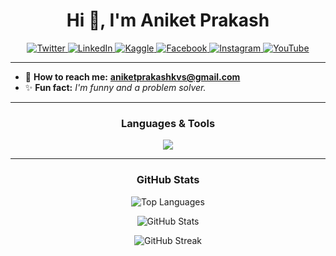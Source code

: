 <h1 align="center">Hi 👋, I'm Aniket Prakash</h1>

<p align="center">
  <a href="https://twitter.com/@aniketp24414553" target="_blank">
    <img src="https://img.shields.io/badge/Twitter-00acee?style=for-the-badge&logo=twitter&logoColor=white" alt="Twitter" />
  </a>
  <a href="https://linkedin.com/in/aniket-prakash" target="_blank">
    <img src="https://img.shields.io/badge/LinkedIn-0077B5?style=for-the-badge&logo=linkedin&logoColor=white" alt="LinkedIn" />
  </a>
  <a href="https://kaggle.com/aniket1232" target="_blank">
    <img src="https://img.shields.io/badge/Kaggle-20BEFF?style=for-the-badge&logo=kaggle&logoColor=white" alt="Kaggle" />
  </a>
  <a href="https://fb.com/aniket.prakash" target="_blank">
    <img src="https://img.shields.io/badge/Facebook-1877F2?style=for-the-badge&logo=facebook&logoColor=white" alt="Facebook" />
  </a>
  <a href="https://instagram.com/programmer_boy_758" target="_blank">
    <img src="https://img.shields.io/badge/Instagram-E4405F?style=for-the-badge&logo=instagram&logoColor=white" alt="Instagram" />
  </a>
  <a href="https://www.youtube.com/c/MCA Wallah" target="_blank">
    <img src="https://img.shields.io/badge/Youtube-FF0000?style=for-the-badge&logo=youtube&logoColor=white" alt="YouTube" />
  </a>
</p>

---

- 📧 **How to reach me:** **aniketprakashkvs@gmail.com**
- ✨ **Fun fact:** *I'm funny and a problem solver.*

---

<h3 align="center">Languages & Tools</h3>
<p align="center">
  <img src="https://skillicons.dev/icons?i=cpp,python,java,js,html,css,react,nodejs,express,mongodb,mysql,bootstrap,tailwind,git,linux" />
</p>

---

<h3 align="center">GitHub Stats</h3>
<p align="center">
  <img src="https://github-readme-stats.vercel.app/api/top-langs/?username=cs-engineer-dev&layout=compact&theme=radical" alt="Top Languages" />
</p>

<p align="center">
  <img src="https://github-readme-stats.vercel.app/api?username=cs-engineer-dev&show_icons=true&theme=radical" alt="GitHub Stats" />
</p>

<p align="center">
  <img src="https://github-readme-streak-stats.herokuapp.com/?user=cs-engineer-dev&theme=radical" alt="GitHub Streak" />
</p>
